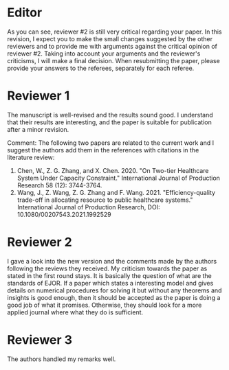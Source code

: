 # Editor
As you can see, reviewer #2 is still very critical regarding your paper. In this revision, I expect you to make the small changes suggested by the other reviewers and to provide me with arguments against the critical opinion of reviewer #2. Taking into account your arguments and the reviewer's criticisms, I will make a final decision.
When resubmitting the paper, please provide your answers to the referees, separately for each referee.

# Reviewer 1
The manuscript is well-revised and the results sound good. I understand that their results are interesting, and the paper is suitable for publication after a minor revision.

Comment: The following two papers are related to the current work and I suggest the authors add them in the references with citations in the literature review:

1. Chen, W., Z. G. Zhang, and X. Chen. 2020. "On Two-tier Healthcare System Under Capacity Constraint." International Journal of Production Research 58 (12): 3744-3764.
2. Wang, J., Z. Wang, Z. G. Zhang and F. Wang. 2021. "Efficiency-quality trade-off in allocating resource to public healthcare systems." International Journal of Production Research, DOI: 10.1080/00207543.2021.1992529


# Reviewer 2
I gave a look into the new version and the comments made by the authors following the reviews they received.
My criticism towards the paper as stated in the first round stays. It is basically the question of what are the standards of EJOR. If a paper which states a interesting model and gives details on numerical procedures for solving it but without any theorems and insights is good enough, then it should be accepted as the paper is doing a good job of what it promises.
Otherwise, they should look for a more applied journal where what they do is sufficient.


# Reviewer 3
The authors handled my remarks well.